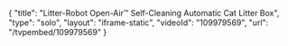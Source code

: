 {
    "title": "Litter-Robot Open-Air&trade; Self-Cleaning Automatic Cat Litter Box",
    "type": "solo",
    "layout": "iframe-static",
    "videoId": "109979569",
    "url": "\/tvpembed\/109979569"
}